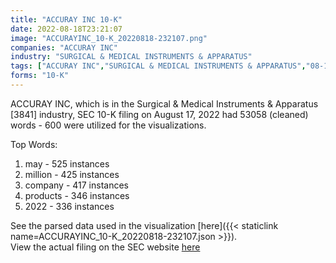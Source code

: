 ```yaml
---
title: "ACCURAY INC 10-K"
date: 2022-08-18T23:21:07
image: "ACCURAYINC_10-K_20220818-232107.png"
companies: "ACCURAY INC"
industry: "SURGICAL & MEDICAL INSTRUMENTS & APPARATUS"
tags: ["ACCURAY INC","SURGICAL & MEDICAL INSTRUMENTS & APPARATUS","08-17-2022","10-K"]
forms: "10-K"
---
```

ACCURAY INC, which is in the Surgical & Medical Instruments & Apparatus [3841] industry, SEC 10-K filing on August 17, 2022 had 53058 (cleaned) words - 600 were utilized for the visualizations.

Top Words:
1. may - 525 instances
2. million - 425 instances
3. company - 417 instances
4. products - 346 instances
5. 2022 - 336 instances


See the parsed data used in the visualization [here]({{< staticlink name=ACCURAYINC_10-K_20220818-232107.json >}}).  
View the actual filing on the SEC website [here](https://www.sec.gov/Archives/edgar/data/1138723/0000950170-22-017550.txt)